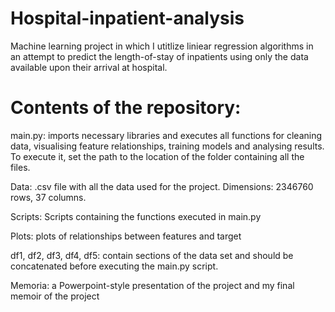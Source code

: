 # Hospital-inpatient-analysis
Machine learning project in which I utitlize liniear regression algorithms in an attempt to predict the length-of-stay of inpatients using only the data available upon their arrival at hospital.

# Contents of the repository:
main.py: imports necessary libraries and executes all functions for cleaning data, visualising feature relationships, training models and analysing results. To execute it, set the path to the location of the folder containing all the files. 

Data: .csv file with all the data used for the project. Dimensions: 2346760 rows, 37 columns. 

Scripts: Scripts containing the functions executed in main.py

Plots: plots of relationships between features and target

df1, df2, df3, df4, df5: contain sections of the data set and should be concatenated before executing the main.py script.

Memoria: a Powerpoint-style presentation of the project and my final memoir of the project
